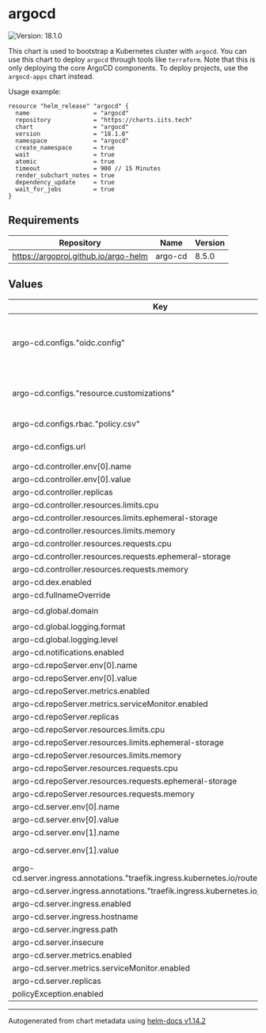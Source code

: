 # argocd

![Version: 18.1.0](https://img.shields.io/badge/Version-18.1.0-informational?style=flat-square)

This chart is used to bootstrap a Kubernetes cluster with `argocd`.
You can use this chart to deploy `argocd` through tools like `terraform`.
Note that this is only deploying the core ArgoCD components. To deploy
projects, use the `argocd-apps` chart instead.

Usage example:

```hcl
resource "helm_release" "argocd" {
  name                  = "argocd"
  repository            = "https://charts.iits.tech"
  chart                 = "argocd"
  version               = "18.1.0"
  namespace             = "argocd"
  create_namespace      = true
  wait                  = true
  atomic                = true
  timeout               = 900 // 15 Minutes
  render_subchart_notes = true
  dependency_update     = true
  wait_for_jobs         = true
}
```

## Requirements

| Repository | Name | Version |
|------------|------|---------|
| https://argoproj.github.io/argo-helm | argo-cd | 8.5.0 |

## Values

| Key | Type | Default | Description |
|-----|------|---------|-------------|
| argo-cd.configs."oidc.config" | string | `"name: OIDC\nissuer: $argocd-oidc:oidcURL\nclientID: $argocd-oidc:clientID\nclientSecret: $argocd-oidc:clientSecret\nrequestedScopes:\n  - openid\n  - profile\n  - email\n  - groups\nrequestedIDTokenClaims:\n  groups:\n    essential: true\n"` |  |
| argo-cd.configs."resource.customizations" | string | `"# Ignores .data changes of all secrets with a vaultInjectionChecksum annotation\nargoproj.io/Application:\n  ignoreDifferences: |\n    jqPathExpressions:\n      - '. | select(.metadata.annotations.parametersChecksum) | .spec.source.helm'\n      - '. | select(.metadata.annotations.valueFileChecksum) | .spec.source.helm'\n# Ignores caBundle and template changes of the following resources\nadmissionregistration.k8s.io/MutatingWebhookConfiguration:\n  ignoreDifferences: |\n    jqPathExpressions:\n      - .metadata.annotations.template\n      - '.webhooks'\napiextensions.k8s.io/CustomResourceDefinition:\n  ignoreDifferences: |\n    jqPathExpressions:\n      - .spec.conversion.webhookClientConfig.caBundle\nadmissionregistration.k8s.io/ValidatingWebhookConfiguration:\n  ignoreDifferences: |\n    jqPathExpressions:\n      - .metadata.annotations.template\n      - '.webhooks[]?.clientConfig.caBundle'\n      - '.webhooks'\ncert-manager.io/Certificate:\n  ignoreDifferences: |\n    jqPathExpressions:\n      - .spec.duration\nnetworking.k8s.io/Ingress:\n  health.lua: |\n    hs = {}\n    hs.status = \"Healthy\"\n    return hs\n"` |  |
| argo-cd.configs.rbac."policy.csv" | string | `"g, ARGOCD-ADMIN, role:admin\ng, SYSTEM-ADMINISTRATOR, role:admin\n"` |  |
| argo-cd.configs.url | string | `"https://{{ .Values.server.ingress.hostname }}{{ .Values.server.ingress.path }}"` |  |
| argo-cd.controller.env[0].name | string | `"TZ"` |  |
| argo-cd.controller.env[0].value | string | `"Europe/Berlin"` |  |
| argo-cd.controller.replicas | int | `2` |  |
| argo-cd.controller.resources.limits.cpu | string | `"750m"` |  |
| argo-cd.controller.resources.limits.ephemeral-storage | string | `"2Gi"` |  |
| argo-cd.controller.resources.limits.memory | string | `"1536Mi"` |  |
| argo-cd.controller.resources.requests.cpu | string | `"500m"` |  |
| argo-cd.controller.resources.requests.ephemeral-storage | string | `"50Mi"` |  |
| argo-cd.controller.resources.requests.memory | string | `"1024Mi"` |  |
| argo-cd.dex.enabled | bool | `false` |  |
| argo-cd.fullnameOverride | string | `"argocd"` |  |
| argo-cd.global.domain | string | `"{{ .Values.server.ingress.hostname }}"` |  |
| argo-cd.global.logging.format | string | `"json"` |  |
| argo-cd.global.logging.level | string | `"warn"` |  |
| argo-cd.notifications.enabled | bool | `false` |  |
| argo-cd.repoServer.env[0].name | string | `"TZ"` |  |
| argo-cd.repoServer.env[0].value | string | `"Europe/Berlin"` |  |
| argo-cd.repoServer.metrics.enabled | bool | `true` |  |
| argo-cd.repoServer.metrics.serviceMonitor.enabled | bool | `true` |  |
| argo-cd.repoServer.replicas | int | `2` |  |
| argo-cd.repoServer.resources.limits.cpu | string | `"750m"` |  |
| argo-cd.repoServer.resources.limits.ephemeral-storage | string | `"2Gi"` |  |
| argo-cd.repoServer.resources.limits.memory | string | `"768Mi"` |  |
| argo-cd.repoServer.resources.requests.cpu | string | `"500m"` |  |
| argo-cd.repoServer.resources.requests.ephemeral-storage | string | `"50Mi"` |  |
| argo-cd.repoServer.resources.requests.memory | string | `"512Mi"` |  |
| argo-cd.server.env[0].name | string | `"TZ"` |  |
| argo-cd.server.env[0].value | string | `"Europe/Berlin"` |  |
| argo-cd.server.env[1].name | string | `"ARGOCD_SERVER_ROOTPATH"` |  |
| argo-cd.server.env[1].value | string | `"{{ $path := .Values.server.ingress.path }}{{ if ($path | ne \"/\") }}{{ $path }}{{ end }}"` |  |
| argo-cd.server.ingress.annotations."traefik.ingress.kubernetes.io/router.entrypoints" | string | `"websecure"` |  |
| argo-cd.server.ingress.annotations."traefik.ingress.kubernetes.io/router.tls" | string | `"true"` |  |
| argo-cd.server.ingress.enabled | bool | `true` |  |
| argo-cd.server.ingress.hostname | string | `"SET_BY_TERRAFORM"` |  |
| argo-cd.server.ingress.path | string | `"/argocd"` |  |
| argo-cd.server.insecure | bool | `true` |  |
| argo-cd.server.metrics.enabled | bool | `true` |  |
| argo-cd.server.metrics.serviceMonitor.enabled | bool | `true` |  |
| argo-cd.server.replicas | int | `2` |  |
| policyException.enabled | bool | `true` |  |

----------------------------------------------
Autogenerated from chart metadata using [helm-docs v1.14.2](https://github.com/norwoodj/helm-docs/releases/v1.14.2)
